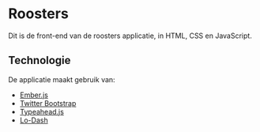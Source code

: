 # Roosters

Dit is de front-end van de roosters applicatie, in HTML, CSS en JavaScript.

## Technologie

De applicatie maakt gebruik van:

- [Ember.js](http://emberjs.com/)
- [Twitter Bootstrap](http://getbootstrap.com/)
- [Typeahead.js](http://twitter.github.io/typeahead.js/)
- [Lo-Dash](http://lodash.com/)
